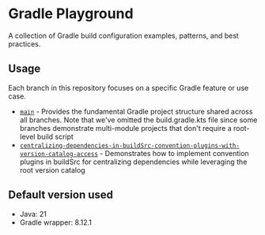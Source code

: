 # Gradle Playground

A collection of Gradle build configuration examples, patterns, and best practices.

## Usage

Each branch in this repository focuses on a specific Gradle feature or use case.

- [`main`](https://github.com/leonardo-marziali/gradle-playground) - Provides the fundamental Gradle project structure shared across all branches. Note that we've omitted the build.gradle.kts file since some branches demonstrate multi-module projects that don't require a root-level build script
- [`centralizing-dependencies-in-buildSrc-convention-plugins-with-version-catalog-access`](https://github.com/leonardo-marziali/gradle-playground/tree/centralizing-dependencies-in-buildSrc-convention-plugins-with-version-catalog-access) - Demonstrates how to implement convention plugins in buildSrc for centralizing dependencies while leveraging the root version catalog

## Default version used

- Java: 21
- Gradle wrapper: 8.12.1
